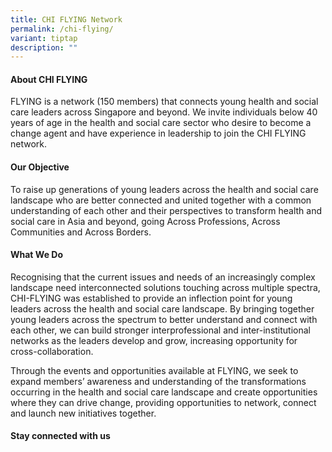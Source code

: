 ```yaml
---
title: CHI FLYING Network
permalink: /chi-flying/
variant: tiptap
description: ""
---
```

<h4><strong>About CHI FLYING </strong></h4>
<p>FLYING is a network (150 members) that connects young health and social
care leaders across Singapore and beyond. We invite individuals below 40
years of age in the health and social care sector who desire to become
a change agent and have experience in leadership to join the CHI FLYING
network.</p>
<p></p>
<h4><strong>Our Objective</strong></h4>
<p>To raise up generations of young leaders across the health and social
care landscape who are better connected and united together with a common
understanding of each other and their perspectives to transform health
and social care in Asia and beyond, going Across Professions, Across Communities
and Across Borders.</p>
<h4><strong>What We Do</strong></h4>
<p>Recognising that the current issues and needs of an increasingly complex
landscape need interconnected solutions touching across multiple spectra,
CHI-FLYING was established to provide an inflection point for young leaders
across the health and social care landscape. By bringing together young
leaders across the spectrum to better understand and connect with each
other, we can build stronger interprofessional and inter-institutional
networks as the leaders develop and grow, increasing opportunity for cross-collaboration.</p>
<p>Through the events and opportunities available at FLYING, we seek to expand
members’ awareness and understanding of the transformations occurring in
the health and social care landscape and create opportunities where they
can drive change, providing opportunities to network, connect and launch
new initiatives together.</p>
<h4><strong>Stay connected with us</strong></h4>
<p></p>
<p></p>
<p>&nbsp;</p>